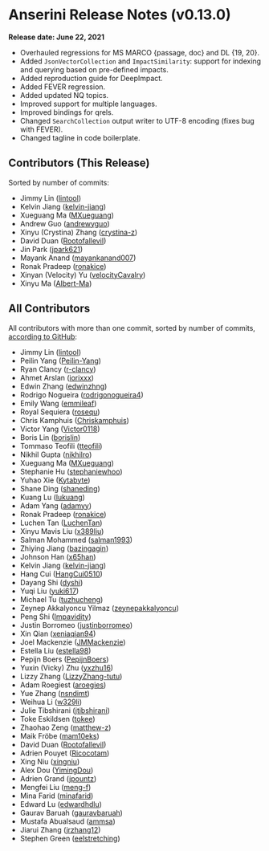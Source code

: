 # Anserini Release Notes (v0.13.0)

**Release date: June 22, 2021**

+ Overhauled regressions for MS MARCO {passage, doc} and DL {19, 20}.
+ Added `JsonVectorCollection` and `ImpactSimilarity`: support for indexing and querying based on pre-defined impacts.
+ Added reproduction guide for DeepImpact.
+ Added FEVER regression.
+ Added updated NQ topics.
+ Improved support for multiple languages.
+ Improved bindings for qrels.
+ Changed `SearchCollection` output writer to UTF-8 encoding (fixes bug with FEVER).
+ Changed tagline in code boilerplate.
 
## Contributors (This Release)

Sorted by number of commits:

+ Jimmy Lin ([lintool](https://github.com/lintool))
+ Kelvin Jiang ([kelvin-jiang](https://github.com/kelvin-jiang))
+ Xueguang Ma ([MXueguang](https://github.com/MXueguang))
+ Andrew Guo ([andrewyguo](https://github.com/andrewyguo))
+ Xinyu (Crystina) Zhang ([crystina-z](https://github.com/crystina-z))
+ David Duan ([RootofalleviI](https://github.com/RootofalleviI))
+ Jin Park ([jpark621](https://github.com/jpark621)) 
+ Mayank Anand ([mayankanand007](https://github.com/mayankanand007))
+ Ronak Pradeep ([ronakice](https://github.com/ronakice))
+ Xinyan (Velocity) Yu ([velocityCavalry](https://github.com/velocityCavalry))
+ Xinyu Ma ([Albert-Ma](https://github.com/Albert-Ma))

## All Contributors

All contributors with more than one commit, sorted by number of commits, [according to GitHub](https://github.com/castorini/Anserini/graphs/contributors):

+ Jimmy Lin ([lintool](https://github.com/lintool))
+ Peilin Yang ([Peilin-Yang](https://github.com/Peilin-Yang))
+ Ryan Clancy ([r-clancy](https://github.com/r-clancy))
+ Ahmet Arslan ([iorixxx](https://github.com/iorixxx))
+ Edwin Zhang ([edwinzhng](https://github.com/edwinzhng))
+ Rodrigo Nogueira ([rodrigonogueira4](https://github.com/rodrigonogueira4))
+ Emily Wang ([emmileaf](https://github.com/emmileaf))
+ Royal Sequiera ([rosequ](https://github.com/rosequ))
+ Chris Kamphuis ([Chriskamphuis](https://github.com/Chriskamphuis))
+ Victor Yang ([Victor0118](https://github.com/Victor0118))
+ Boris Lin ([borislin](https://github.com/borislin))
+ Tommaso Teofili ([tteofili](https://github.com/tteofili))
+ Nikhil Gupta ([nikhilro](https://github.com/nikhilro))
+ Xueguang Ma ([MXueguang](https://github.com/MXueguang))
+ Stephanie Hu ([stephaniewhoo](https://github.com/stephaniewhoo))
+ Yuhao Xie ([Kytabyte](https://github.com/Kytabyte))
+ Shane Ding ([shaneding](https://github.com/shaneding))
+ Kuang Lu ([lukuang](https://github.com/lukuang))
+ Adam Yang ([adamyy](https://github.com/adamyy))
+ Ronak Pradeep ([ronakice](https://github.com/ronakice))
+ Luchen Tan ([LuchenTan](https://github.com/LuchenTan))
+ Xinyu Mavis Liu ([x389liu](https://github.com/x389liu))
+ Salman Mohammed ([salman1993](https://github.com/salman1993))
+ Zhiying Jiang ([bazingagin](https://github.com/bazingagin))
+ Johnson Han ([x65han](https://github.com/x65han))
+ Kelvin Jiang ([kelvin-jiang](https://github.com/kelvin-jiang))
+ Hang Cui ([HangCui0510](https://github.com/HangCui0510))
+ Dayang Shi ([dyshi](https://github.com/dyshi))
+ Yuqi Liu ([yuki617](https://github.com/yuki617))
+ Michael Tu ([tuzhucheng](https://github.com/tuzhucheng))
+ Zeynep Akkalyoncu Yilmaz ([zeynepakkalyoncu](https://github.com/zeynepakkalyoncu))
+ Peng Shi ([Impavidity](https://github.com/Impavidity))
+ Justin Borromeo ([justinborromeo](https://github.com/justinborromeo))
+ Xin Qian ([xeniaqian94](https://github.com/xeniaqian94))
+ Joel Mackenzie ([JMMackenzie](https://github.com/JMMackenzie))
+ Estella Liu ([estella98](https://github.com/estella98))
+ Pepijn Boers ([PepijnBoers](https://github.com/PepijnBoers))
+ Yuxin (Vicky) Zhu ([yxzhu16](https://github.com/yxzhu16))
+ Lizzy Zhang ([LizzyZhang-tutu](https://github.com/LizzyZhang-tutu))
+ Adam Roegiest ([aroegies](https://github.com/aroegies))
+ Yue Zhang ([nsndimt](https://github.com/nsndimt))
+ Weihua Li ([w329li](https://github.com/w329li))
+ Julie Tibshirani ([jtibshirani](https://github.com/jtibshirani))
+ Toke Eskildsen ([tokee](https://github.com/tokee))
+ Zhaohao Zeng ([matthew-z](https://github.com/matthew-z))
+ Maik Fröbe ([mam10eks](https://github.com/mam10eks))
+ David Duan ([RootofalleviI](https://github.com/RootofalleviI))
+ Adrien Pouyet ([Ricocotam](https://github.com/Ricocotam))
+ Xing Niu ([xingniu](https://github.com/xingniu))
+ Alex Dou ([YimingDou](https://github.com/YimingDou))
+ Adrien Grand ([jpountz](https://github.com/jpountz))
+ Mengfei Liu ([meng-f](https://github.com/meng-f))
+ Mina Farid ([minafarid](https://github.com/minafarid))
+ Edward Lu ([edwardhdlu](https://github.com/edwardhdlu))
+ Gaurav Baruah ([gauravbaruah](https://github.com/gauravbaruah))
+ Mustafa Abualsaud ([ammsa](https://github.com/ammsa))
+ Jiarui Zhang ([jrzhang12](https://github.com/jrzhang12))
+ Stephen Green ([eelstretching](https://github.com/eelstretching))
